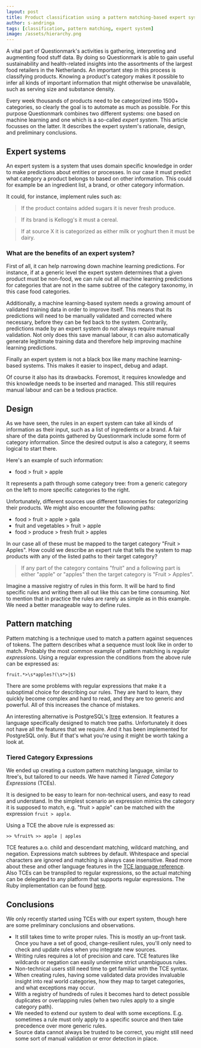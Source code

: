 ```yaml
---
layout: post
title: Product classification using a pattern matching-based expert system
author: s-andringa
tags: [classification, pattern matching, expert system]
image: /assets/hierarchy.png
---
```

A vital part of Questionmark's activities is gathering, interpreting and augmenting food stuff data. By doing so Questionmark is able to gain useful sustainability and health-related insights into the assortments of the largest food retailers in the Netherlands. An important step in this process is classifying products. Knowing a product's category makes it possible to infer all kinds of important information that might otherwise be unavailable, such as serving size and substance density.

Every week thousands of products need to be categorized into 1500+ categories, so clearly the goal is to automate as much as possible. For this purpose Questionmark combines two different systems: one based on machine learning and one which is a so-called _expert system_. This article focusses on the latter. It describes the expert system's rationale, design, and preliminary conclusions.

## Expert systems

An expert system is a system that uses domain specific knowledge in order to make predictions about entities or processes. In our case it must predict what category a product belongs to based on other information. This could for example be an ingredient list, a brand, or other category information.

It could, for instance, implement rules such as:

> If the product contains added sugars it is never fresh produce.

> If its brand is Kellogg's it must a cereal.

> If at source X it is categorized as either milk or yoghurt then it must be dairy.

### What are the benefits of an expert system?

First of all, it can help narrowing down machine learning predictions. For instance, if at a generic level the expert system determines that a given product must be non-food, we can rule out all machine learning predictions for categories that are not in the same subtree of the category taxonomy, in this case food categories.

Additionally, a machine learning-based system needs a growing amount of validated training data in order to improve itself. This means that its predictions will need to be manually validated and corrected where necessary, before they can be fed back to the system. Contrarily, predictions made by an expert system do not always require manual validation. Not only does this save manual labour, it can also automatically generate legitimate training data and therefore help improving machine learning predictions.

Finally an expert system is not a black box like many machine learning-based systems. This makes it easier to inspect, debug and adapt.

Of course it also has its drawbacks. Foremost, it requires knowledge and this knowledge needs to be inserted and managed. This still requires manual labour and can be a tedious practice.

## Design

As we have seen, the rules in an expert system can take all kinds of information as their input, such as a list of ingredients or a brand. A fair share of the data points gathered by Questionmark include some form of category information. Since the desired output is also a category, it seems logical to start there.

Here's an example of such information:

- food > fruit > apple

It represents a path through some category tree: from a generic category on the left to more specific categories to the right.

Unfortunately, different sources use different taxonomies for categorizing their products. We might also encounter the following paths:

- food > fruit > apple > gala
- fruit and vegetables > fruit > apple
- food > produce > fresh fruit > apples

In our case all of these must be mapped to the target category "Fruit > Apples". How could we describe an expert rule that tells the system to map products with any of the listed paths to their target category?

> If any part of the category contains "fruit" and a following part is either "apple" or "apples" then the target category is "Fruit > Apples".

Imagine a massive registry of rules in this form. It will be hard to find specific rules and writing them all out like this can be time consuming. Not to mention that in practice the rules are rarely as simple as in this example. We need a better manageable way to define rules.

## Pattern matching

Pattern matching is a technique used to match a pattern against sequences of tokens. The pattern describes what a sequence must look like in order to match. Probably the most common example of pattern matching is _regular expressions_. Using a regular expression the conditions from the above rule can be expressed as:

```
fruit.*>\s*apples?(\s*>|$)
```

There are some problems with regular expressions that make it a suboptimal choice for describing our rules. They are hard to learn, they quickly become complex and hard to read, and they are too generic and powerful. All of this increases the chance of mistakes.

An interesting alternative is PostgreSQL's [ltree](https://www.postgresql.org/docs/current/ltree.html) extension. It features a language specifically designed to match tree paths. Unfortunately it does not have all the features that we require. And it has been implemented for PostgreSQL only. But if that's what you're using it might be worth taking a look at.

### Tiered Category Expressions

We ended up creating a custom pattern matching language, similar to ltree's, but tailored to our needs. We have named it _Tiered Category Expressions_ (TCEs).

It is designed to be easy to learn for non-technical users, and easy to read and understand. In the simplest scenario an expression mimics the category it is supposed to match, e.g. "fruit > apple" can be matched with the expression `fruit > apple`.

Using a TCE the above rule is expressed as:

```
>> %fruit% >> apple | apples
```

TCE features a.o. child and descendant matching, wildcard matching, and negation. Expressions match subtrees by default. Whitespace and special characters are ignored and matching is always case insensitive. Read more about these and other language features in the [TCE language reference](https://github.com/q-m/tiered_category_expressions/blob/master/LANGREF.md). Also TCEs can be transpiled to regular expressions, so the actual matching can be delegated to any platform that supports regular expressions. The Ruby implementation can be found [here](https://github.com/q-m/tiered_category_expressions).

## Conclusions

We only recently started using TCEs with our expert system, though here are some preliminary conclusions and observations.

- It still takes time to write proper rules. This is mostly an up-front task. Once you have a set of good, change-resilient rules, you'll only need to check and update rules when you integrate new sources.
- Writing rules requires a lot of precision and care. TCE features like wildcards or negation can easily undermine strict unambiguous rules.
- Non-technical users still need time to get familiar with the TCE syntax.
- When creating rules, having some validated data provides invaluable insight into real world categories, how they map to target categories, and what exceptions may occur.
- With a registry of hundreds of rules it becomes hard to detect possible duplicates or overlapping rules (when two rules apply to a single category path).
- We needed to extend our system to deal with some exceptions. E.g. sometimes a rule must only apply to a specific source and then take precedence over more generic rules.
- Source data cannot always be trusted to be correct, you might still need some sort of manual validation or error detection in place.
